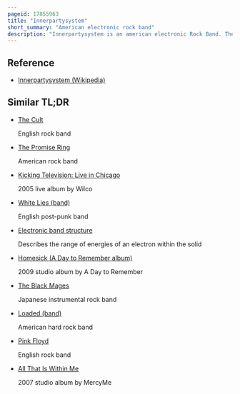 ```yaml
---
pageid: 17855963
title: "Innerpartysystem"
short_summary: "American electronic rock band"
description: "Innerpartysystem is an american electronic Rock Band. The Group consists of patrick Nissley jared Piccone and kris Barman. The Band is well known for their live Performance lighting largely by Andrew Nissley and videos directed by Stephen Penta."
---
```


## Reference

- [Innerpartysystem (Wikipedia)](https://en.wikipedia.org/?curid=17855963)

## Similar TL;DR

- [The Cult](/tldr/en/the-cult)

  English rock band

- [The Promise Ring](/tldr/en/the-promise-ring)

  American rock band

- [Kicking Television: Live in Chicago](/tldr/en/kicking-television-live-in-chicago)

  2005 live album by Wilco

- [White Lies (band)](/tldr/en/white-lies-band)

  English post-punk band

- [Electronic band structure](/tldr/en/electronic-band-structure)

  Describes the range of energies of an electron within the solid

- [Homesick (A Day to Remember album)](/tldr/en/homesick-a-day-to-remember-album)

  2009 studio album by A Day to Remember

- [The Black Mages](/tldr/en/the-black-mages)

  Japanese instrumental rock band

- [Loaded (band)](/tldr/en/loaded-band)

  American hard rock band

- [Pink Floyd](/tldr/en/pink-floyd)

  English rock band

- [All That Is Within Me](/tldr/en/all-that-is-within-me)

  2007 studio album by MercyMe
